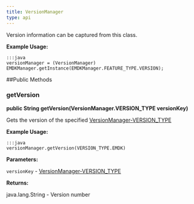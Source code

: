 ```yaml
---
title: VersionManager
type: api
---
```



Version information can be captured from this class.
 
 

**Example Usage:**
	
	:::java	
	versionManager = (VersionManager) EMDKManager.getInstance(EMDKManager.FEATURE_TYPE.VERSION);


##Public Methods

### getVersion

**public String getVersion(VersionManager.VERSION_TYPE versionKey)**

Gets the version of the specified [VersionManager-VERSION_TYPE](../VersionManager-VERSION_TYPE)
 
  

**Example Usage:**
	
	:::java	
	versionManager.getVersion(VERSION_TYPE.EMDK)


**Parameters:**

`versionKey` - [VersionManager-VERSION_TYPE](../VersionManager-VERSION_TYPE)

**Returns:**

java.lang.String - Version number

